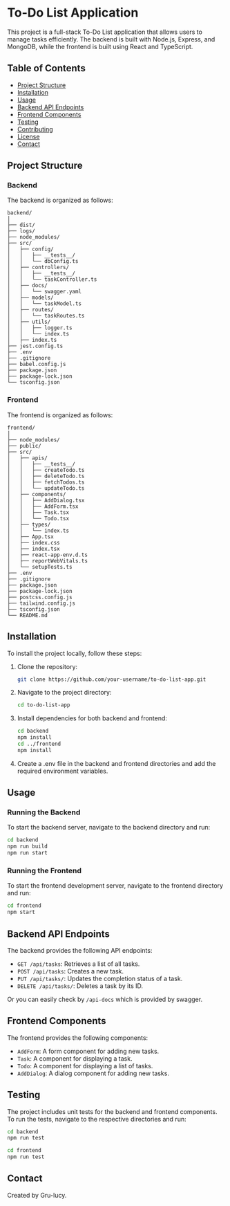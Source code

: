 # To-Do List Application

This project is a full-stack To-Do List application that allows users to manage tasks efficiently. The backend is built with Node.js, Express, and MongoDB, while the frontend is built using React and TypeScript.

## Table of Contents

- [Project Structure](#project-structure)
- [Installation](#installation)
- [Usage](#usage)
- [Backend API Endpoints](#backend-api-endpoints)
- [Frontend Components](#frontend-components)
- [Testing](#testing)
- [Contributing](#contributing)
- [License](#license)
- [Contact](#contact)

## Project Structure

### Backend

The backend is organized as follows:

```plaintext
backend/
│
├── dist/
├── logs/
├── node_modules/
├── src/
│   ├── config/
│   │   ├── __tests__/
│   │   └── dbConfig.ts
│   ├── controllers/
│   │   ├── __tests__/
│   │   └── taskController.ts
│   ├── docs/
│   │   └── swagger.yaml
│   ├── models/
│   │   └── taskModel.ts
│   ├── routes/
│   │   └── taskRoutes.ts
│   ├── utils/
│   │   ├── logger.ts
│   │   └── index.ts
│   ├── index.ts
├── jest.config.ts
├── .env
├── .gitignore
├── babel.config.js
├── package.json
├── package-lock.json
└── tsconfig.json
```

### Frontend

The frontend is organized as follows:

```plaintext
frontend/
│
├── node_modules/
├── public/
├── src/
│   ├── apis/
│   │   ├── __tests__/
│   │   ├── createTodo.ts
│   │   ├── deleteTodo.ts
│   │   ├── fetchTodos.ts
│   │   └── updateTodo.ts
│   ├── components/
│   │   ├── AddDialog.tsx
│   │   ├── AddForm.tsx
│   │   ├── Task.tsx
│   │   └── Todo.tsx
│   ├── types/
│   │   └── index.ts
│   ├── App.tsx
│   ├── index.css
│   ├── index.tsx
│   ├── react-app-env.d.ts
│   ├── reportWebVitals.ts
│   └── setupTests.ts
├── .env
├── .gitignore
├── package.json
├── package-lock.json
├── postcss.config.js
├── tailwind.config.js
├── tsconfig.json
└── README.md
```

## Installation

To install the project locally, follow these steps:

1. Clone the repository:
   ```bash
   git clone https://github.com/your-username/to-do-list-app.git
   ```

2. Navigate to the project directory:
   ```bash
   cd to-do-list-app
   ```

3. Install dependencies for both backend and frontend:
   ```bash
   cd backend
   npm install
   cd ../frontend
   npm install
   ```

4. Create a .env file in the backend and frontend directories and add the required environment variables.


## Usage

### Running the Backend
To start the backend server, navigate to the backend directory and run:
```bash
cd backend
npm run build
npm run start
```

### Running the Frontend
To start the frontend development server, navigate to the frontend directory and run:
```bash
cd frontend
npm start
```

## Backend API Endpoints
The backend provides the following API endpoints:

- `GET /api/tasks`: Retrieves a list of all tasks.
- `POST /api/tasks`: Creates a new task.
- `PUT /api/tasks/`: Updates the completion status of a task.
- `DELETE /api/tasks/`: Deletes a task by its ID.

Or you can easily check by `/api-docs` which is provided by swagger.

## Frontend Components
The frontend provides the following components:

- `AddForm`: A form component for adding new tasks.
- `Task`: A component for displaying a task.
- `Todo`: A component for displaying a list of tasks.
- `AddDialog`: A dialog component for adding new tasks.

## Testing
The project includes unit tests for the backend and frontend components. To run the tests, navigate to the respective directories and run:
```bash
cd backend
npm run test
```
```bash
cd frontend
npm run test
```
## Contact
Created by Gru-lucy.
